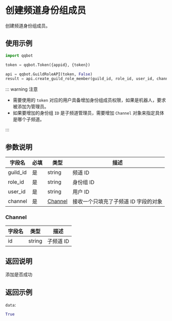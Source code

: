 # 创建频道身份组成员

创建频道身份组成员。

## 使用示例

```python
import qqbot

token = qqbot.Token({appid}, {token})

api = qqbot.GuildRoleAPI(token, False)
result = api.create_guild_role_member(guild_id, role_id, user_id, channel)
```

::: warning 注意

- 需要使用的 `token` 对应的用户具备增加身份组成员权限，如果是机器人，要求被添加为管理员。
- 如果要增加的身份组 `ID` 是子频道管理员，需要增加 `Channel` 对象来指定具体是哪个子频道。

:::

## 参数说明

| 字段名  | 必填 | 类型                | 描述                                 |
| ------- | ---- | ------------------- | ------------------------------------ |
| guild_id | 是   | string              | 频道 ID                              |
| role_id  | 是   | string              | 身份组 ID                            |
| user_id  | 是   | string              | 用户 ID                              |
| channel | 是   | [Channel](#channel) | 接收一个只填充了子频道 ID 字段的对象 |

### Channel

| 字段名 | 类型   | 描述      |
| ------ | ------ | --------- |
| id     | string | 子频道 ID |

## 返回说明

添加是否成功

## 返回示例

`data`:

```python
True
```
